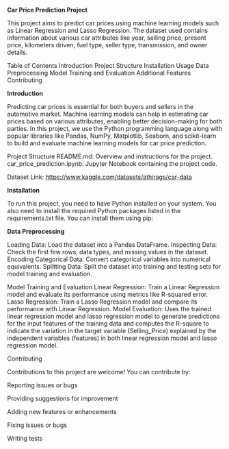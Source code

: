 **Car Price Prediction Project**

This project aims to predict car prices using machine learning models such as Linear Regression and Lasso Regression. The dataset used contains information about various car attributes like year, selling price, present price, kilometers driven, fuel type, seller type, transmission, and owner details.

Table of Contents
Introduction
Project Structure
Installation
Usage
Data Preprocessing
Model Training and Evaluation
Additional Features
Contributing

**Introduction**

Predicting car prices is essential for both buyers and sellers in the automotive market. Machine learning models can help in estimating car prices based on various attributes, enabling better decision-making for both parties. In this project, we use the Python programming language along with popular libraries like Pandas, NumPy, Matplotlib, Seaborn, and scikit-learn to build and evaluate machine learning models for car price prediction.

Project Structure
README.md: Overview and instructions for the project.
car_price_prediction.ipynb: Jupyter Notebook containing the project code.

Dataset Link: https://www.kaggle.com/datasets/athirags/car-data


**Installation**

To run this project, you need to have Python installed on your system. You also need to install the required Python packages listed in the requirements.txt file. You can install them using pip:



**Data Preprocessing**

Loading Data: Load the dataset into a Pandas DataFrame.
Inspecting Data: Check the first few rows, data types, and missing values in the dataset.
Encoding Categorical Data: Convert categorical variables into numerical equivalents.
Splitting Data: Split the dataset into training and testing sets for model training and evaluation.

Model Training and Evaluation
Linear Regression: Train a Linear Regression model and evaluate its performance using metrics like R-squared error.
Lasso Regression: Train a Lasso Regression model and compare its performance with Linear Regression.
Model Evaluation: Uses the trained linear regression model and lasso regression model to generate predictions for the input features of the training data and computes the R-square to indicate the variation in the target variable (Selling_Price) explained by the independent variables (features) in both linear regression model and lasso regression model.


Contributing

Contributions to this project are welcome! You can contribute by:

Reporting issues or bugs

Providing suggestions for improvement

Adding new features or enhancements

Fixing issues or bugs

Writing tests




